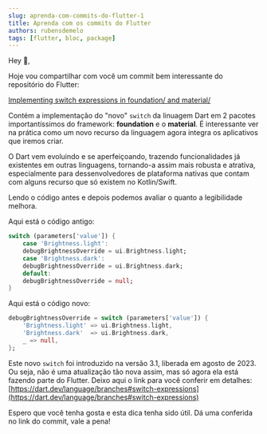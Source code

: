 ```yaml
---
slug: aprenda-com-commits-do-flutter-1
title: Aprenda com os commits do Flutter
authors: rubensdemelo
tags: [flutter, bloc, package]
---
```


Hey 👋,

Hoje vou compartilhar com você um commit bem interessante do repositório do Flutter: 

[Implementing switch expressions in foundation/ and material/](https://github.com/flutter/flutter/pull/142279/files)

Contém a implementação do "novo" `switch` da linuagem Dart em 2 pacotes importantíssimos do framework: **foundation** e o **material**. É interessante ver na prática como um novo recurso da linguagem agora integra os aplicativos que iremos criar. 

O Dart vem evoluindo e se aperfeiçoando, trazendo funcionalidades já existentes em outras linguagens, tornando-a assim mais robusta e atrativa, especialmente para dessenvolvedores de plataforma nativas que contam com alguns recurso que só existem no Kotlin/Swift. 

Lendo o código antes e depois podemos avaliar o quanto a legibilidade melhora.

Aqui está o código antigo:
```dart
switch (parameters['value']) {
    case 'Brightness.light':
    debugBrightnessOverride = ui.Brightness.light;
    case 'Brightness.dark':
    debugBrightnessOverride = ui.Brightness.dark;
    default:
    debugBrightnessOverride = null;
}
```
Aqui está o código novo:

```dart
debugBrightnessOverride = switch (parameters['value']) {
    'Brightness.light' => ui.Brightness.light,
    'Brightness.dark'  => ui.Brightness.dark,
    _ => null,
};
```

Este novo `switch` foi introduzido na versão 3.1, liberada em agosto de 2023. Ou seja, não é uma atualização tão nova assim, mas só agora ela está fazendo parte do Flutter. Deixo aqui o link para você conferir em detalhes: [https://dart.dev/language/branches#switch-expressions](https://dart.dev/language/branches#switch-expressions)

Espero que você tenha gosta e esta dica tenha sido útil. Dá uma conferida no link do commit, vale a pena! 